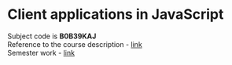 # Client applications in JavaScript

Subject code is **B0B39KAJ** <br>
Reference to the course description - [link](https://cw.fel.cvut.cz/b222/courses/b0b39kaj/start) <br>
Semester work - [link](https://github.com/mikicit/portfolify)
